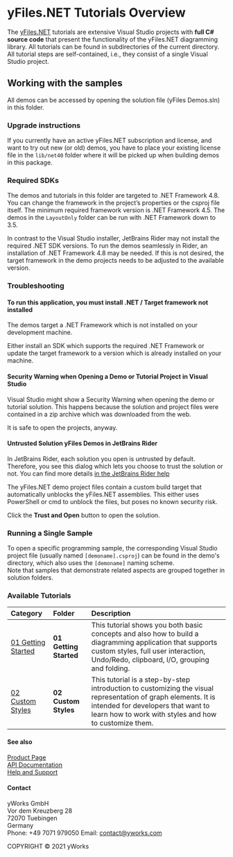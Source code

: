 
# yFiles.NET Tutorials Overview
The [yFiles.NET](https://www.yworks.com/products/yfiles.net) tutorials are extensive Visual Studio projects with **full C# source code** that present the functionality of the yFiles.NET diagramming library. All tutorials can be found in subdirectories of the current directory. All tutorial steps are self-contained, i.e., they consist of a single Visual Studio project. 


## Working with the samples
All demos can be accessed by opening the solution file (yFiles Demos.sln) in this folder. 




### Upgrade instructions
If you currently have an active yFiles.NET subscription and license, and want to try out new (or old) demos, you have to place your existing license file in the `lib/net40` folder where it will be picked up when building demos in this package. 
### Required SDKs
The demos and tutorials in this folder are targeted to .NET Framework 4.8. You can change the framework in the project’s properties or the csproj file itself. The minimum required framework version is .NET Framework 4.5. The demos in the `LayoutOnly` folder can be run with .NET Framework down to 3.5. 

In contrast to the Visual Studio installer, JetBrains Rider may not install the required .NET SDK versions. To run the demos seamlessly in Rider, an installation of .NET Framework 4.8 may be needed. If this is not desired, the target framework in the demo projects needs to be adjusted to the available version. 


### Troubleshooting

#### To run this application, you must install .NET / Target framework not installed
The demos target a .NET Framework which is not installed on your development machine. 

Either install an SDK which supports the required .NET Framework or update the target framework to a version which is already installed on your machine. 


#### Security Warning when Opening a Demo or Tutorial Project in Visual Studio
Visual Studio might show a Security Warning when opening the demo or tutorial solution. This happens because the solution and project files were contained in a zip archive which was downloaded from the web. 

It is safe to open the projects, anyway. 


#### Untrusted Solution yFiles Demos in JetBrains Rider
In JetBrains Rider, each solution you open is untrusted by default. Therefore, you see this dialog which lets you choose to trust the solution or not. You can find more details [in the JetBrains Rider help](https://www.jetbrains.com/help/rider/Creating_and_Opening_Projects_and_Solutions.html#trusted-and-untrusted-solutions) 

The yFiles.NET demo project files contain a custom build target that automatically unblocks the yFiles.NET assemblies. This either uses PowerShell or cmd to unblock the files, but poses no known security risk. 

Click the **Trust and Open** button to open the solution. 


### Running a Single Sample
To open a specific programming sample, the corresponding Visual Studio project file (usually named `[demoname].csproj`) can be found in the demo's directory, which also uses the `[demoname]` naming scheme. <br /> Note that samples that demonstrate related aspects are grouped together in solution folders. 

<a id="samples"></a> 
### Available Tutorials

| Category | Folder | Description |
|:---|:---|:---|
|[01 Getting Started](01%20Getting%20Started) |**01 Getting Started** | This tutorial shows you both basic concepts and also how to build a diagramming application that supports custom styles, full user interaction, Undo/Redo, clipboard, I/O, grouping and folding. |
|[02 Custom Styles](02%20Custom%20Styles) |**02 Custom Styles** | This tutorial is a step-by-step introduction to customizing the visual representation of graph elements. It is intended for developers that want to learn how to work with styles and how to customize them. |




#### See also
[Product Page](https://www.yworks.com/products/yfiles.net)  
[API Documentation](https://docs.yworks.com/yfilesdotnet)    
[Help and Support](https://www.yworks.com/products/yfiles/support)


#### Contact
yWorks GmbH  
Vor dem Kreuzberg 28  
72070 Tuebingen  
Germany  
Phone: +49 7071 979050
Email: contact@yworks.com

COPYRIGHT &#x00A9; 2021 yWorks   


